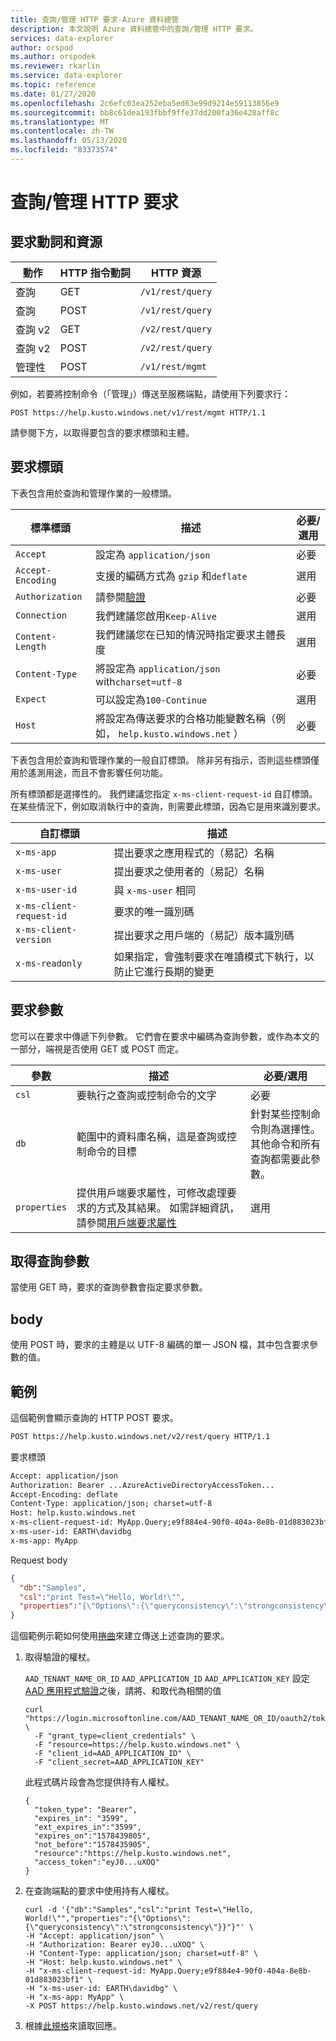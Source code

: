 ```yaml
---
title: 查詢/管理 HTTP 要求-Azure 資料總管
description: 本文說明 Azure 資料總管中的查詢/管理 HTTP 要求。
services: data-explorer
author: orspod
ms.author: orspodek
ms.reviewer: rkarlin
ms.service: data-explorer
ms.topic: reference
ms.date: 01/27/2020
ms.openlocfilehash: 2c6efc03ea252eba5ed63e99d9214e59113856e9
ms.sourcegitcommit: bb8c61dea193fbbf9ffe37dd200fa36e428aff8c
ms.translationtype: MT
ms.contentlocale: zh-TW
ms.lasthandoff: 05/13/2020
ms.locfileid: "83373574"
---
```

# <a name="querymanagement-http-request"></a>查詢/管理 HTTP 要求

## <a name="request-verb-and-resource"></a>要求動詞和資源

|動作    |HTTP 指令動詞|HTTP 資源   |
|----------|---------|----------------|
|查詢     |GET      |`/v1/rest/query`|
|查詢     |POST     |`/v1/rest/query`|
|查詢 v2  |GET      |`/v2/rest/query`|
|查詢 v2  |POST     |`/v2/rest/query`|
|管理性|POST     |`/v1/rest/mgmt` |

例如，若要將控制命令（「管理」）傳送至服務端點，請使用下列要求行：

```
POST https://help.kusto.windows.net/v1/rest/mgmt HTTP/1.1
```

請參閱下方，以取得要包含的要求標頭和主體。

## <a name="request-headers"></a>要求標頭

下表包含用於查詢和管理作業的一般標頭。

|標準標頭  |描述                                                                                 |必要/選用 |
|-----------------|--------------------------------------------------------------------------------------------|------------------|
|`Accept`         |設定為 `application/json`                                                                   |必要          |
|`Accept-Encoding`|支援的編碼方式為 `gzip` 和`deflate`                                                |選用          |
|`Authorization`  |請參閱[驗證](./authentication.md)                                                   |必要          |
|`Connection`     |我們建議您啟用`Keep-Alive`                                                   |選用          |
|`Content-Length` |我們建議您在已知的情況時指定要求主體長度                            |選用          |
|`Content-Type`   |將設定為 `application/json` with`charset=utf-8`                                              |必要          |
|`Expect`         |可以設定為`100-Continue`                                                                |選用          |
|`Host`           |將設定為傳送要求的合格功能變數名稱（例如， `help.kusto.windows.net` ） |必要|

下表包含用於查詢和管理作業的一般自訂標頭。 除非另有指示，否則這些標頭僅用於遙測用途，而且不會影響任何功能。

所有標頭都是選擇性的。 我們建議您指定 `x-ms-client-request-id` 自訂標頭。 在某些情況下，例如取消執行中的查詢，則需要此標頭，因為它是用來識別要求。

|自訂標頭           |描述                                                                                               |
|------------------------|----------------------------------------------------------------------------------------------------------|
|`x-ms-app`              |提出要求之應用程式的（易記）名稱                                                 |
|`x-ms-user`             |提出要求之使用者的（易記）名稱                                                        |
|`x-ms-user-id`          |與 `x-ms-user` 相同                                                                                       |
|`x-ms-client-request-id`|要求的唯一識別碼                                                                       |
|`x-ms-client-version`   |提出要求之用戶端的（易記）版本識別碼                                       |
|`x-ms-readonly`         |如果指定，會強制要求在唯讀模式下執行，以防止它進行長期的變更 |

## <a name="request-parameters"></a>要求參數

您可以在要求中傳遞下列參數。 它們會在要求中編碼為查詢參數，或作為本文的一部分，端視是否使用 GET 或 POST 而定。

|參數   |描述                                                                                 |必要/選用 |
|------------|--------------------------------------------------------------------------------------------|------------------|
|`csl`       |要執行之查詢或控制命令的文字                                             |必要          |
|`db`        |範圍中的資料庫名稱，這是查詢或控制命令的目標            |針對某些控制命令則為選擇性。 <br>其他命令和所有查詢都需要此參數。 </br>                                                                   |
|`properties`|提供用戶端要求屬性，可修改處理要求的方式及其結果。 如需詳細資訊，請參閱[用戶端要求屬性](../netfx/request-properties.md)                                               | 選用         |

## <a name="get-query-parameters"></a>取得查詢參數

當使用 GET 時，要求的查詢參數會指定要求參數。

## <a name="body"></a>body

使用 POST 時，要求的主體是以 UTF-8 編碼的單一 JSON 檔，其中包含要求參數的值。

## <a name="examples"></a>範例

這個範例會顯示查詢的 HTTP POST 要求。

```txt
POST https://help.kusto.windows.net/v2/rest/query HTTP/1.1
```

要求標頭

```txt
Accept: application/json
Authorization: Bearer ...AzureActiveDirectoryAccessToken...
Accept-Encoding: deflate
Content-Type: application/json; charset=utf-8
Host: help.kusto.windows.net
x-ms-client-request-id: MyApp.Query;e9f884e4-90f0-404a-8e8b-01d883023bf1
x-ms-user-id: EARTH\davidbg
x-ms-app: MyApp
```

Request body

```json
{
  "db":"Samples",
  "csl":"print Test=\"Hello, World!\"",
  "properties":"{\"Options\":{\"queryconsistency\":\"strongconsistency\"},\"Parameters\":{},\"ClientRequestId\":\"MyApp.Query;e9f884e4-90f0-404a-8e8b-01d883023bf1\"}"
}
```

這個範例示範如何使用[捲曲](https://curl.haxx.se/)來建立傳送上述查詢的要求。

1. 取得驗證的權杖。

    `AAD_TENANT_NAME_OR_ID` `AAD_APPLICATION_ID` `AAD_APPLICATION_KEY` 設定[AAD 應用程式驗證](../../management/access-control/how-to-provision-aad-app.md)之後，請將、和取代為相關的值

    ```
    curl "https://login.microsoftonline.com/AAD_TENANT_NAME_OR_ID/oauth2/token" \
      -F "grant_type=client_credentials" \
      -F "resource=https://help.kusto.windows.net" \
      -F "client_id=AAD_APPLICATION_ID" \
      -F "client_secret=AAD_APPLICATION_KEY"
    ```

    此程式碼片段會為您提供持有人權杖。

    ```
    {
      "token_type": "Bearer",
      "expires_in": "3599",
      "ext_expires_in":"3599", 
      "expires_on":"1578439805",
      "not_before":"1578435905",
      "resource":"https://help.kusto.windows.net",
      "access_token":"eyJ0...uXOQ"
    }
    ```

1. 在查詢端點的要求中使用持有人權杖。

    ```
    curl -d '{"db":"Samples","csl":"print Test=\"Hello, World!\"","properties":"{\"Options\":{\"queryconsistency\":\"strongconsistency\"}}"}"' \
    -H "Accept: application/json" \
    -H "Authorization: Bearer eyJ0...uXOQ" \
    -H "Content-Type: application/json; charset=utf-8" \
    -H "Host: help.kusto.windows.net" \
    -H "x-ms-client-request-id: MyApp.Query;e9f884e4-90f0-404a-8e8b-01d883023bf1" \
    -H "x-ms-user-id: EARTH\davidbg" \
    -H "x-ms-app: MyApp" \
    -X POST https://help.kusto.windows.net/v2/rest/query
    ```

1. 根據[此規格](response.md)來讀取回應。
